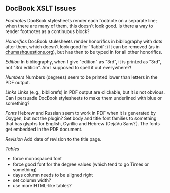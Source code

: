 ## DocBook XSLT Issues ##

_Footnotes_ DocBook stylesheets render each footnote on a separate line; when there are many of
them, this doesn't look good. Is there a way to render footnotes as a continuous block?

_Honorifics_ DocBook stulesheets render honorifics in bibliography with dots after them,
which doesn't look good for 'Rabbi' :) It can be removed
(as in [chumashquestions.org](http://www.chumashquestions.org/)), but has then to be typed in
for all other honorifics.
 
_Edition_ In bibliography, when I give "edition" as "3rd", it is printed as "3rd", not "3rd edition".
Am I supposed to spell it out everywhere?!

_Numbers_ Numbers (degrees) seem to be printed lower than letters in the PDF output.

_Links_ Links (e.g., bibliorefs) in PDF output are clickable, but it is not obvious.
Can I persuade DocBook stylesheets to make them underlined with blue or something?

_Fonts_ Hebrew and Russian seem to work in PDF when it is generated by Oxygen, but not the plugin?
Set body and title font families to something that has glyphs for English, Cyrillic and Hebrew
(DejaVu Sans?). The fonts get embedded in the PDF document.

_Revision_ Add date of revision to the title page.

_Tables_
- force monospaced font
- force good font for the degree values (which tend to go Times or something)
- days column needs to be aligned right
- set column width?
- use more HTML-like tables?
